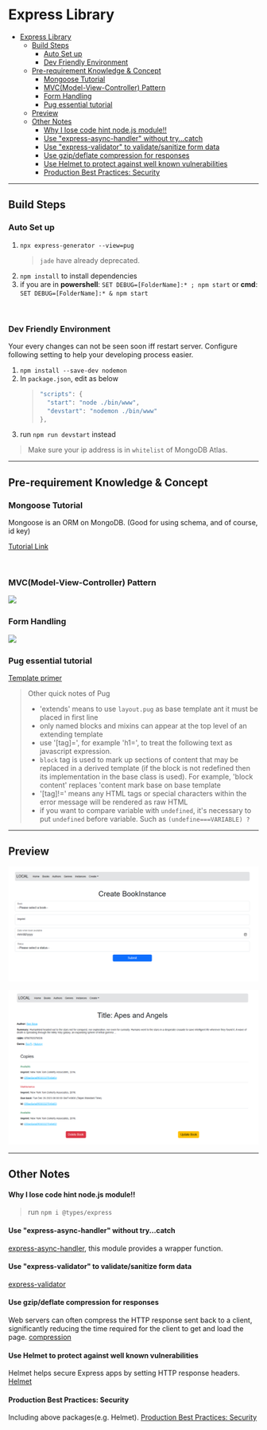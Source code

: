 # Express Library

- [Express Library](#express-library)
  - [Build Steps](#build-steps)
    - [Auto Set up](#auto-set-up)
    - [Dev Friendly Environment](#dev-friendly-environment)
  - [Pre-requirement Knowledge \& Concept](#pre-requirement-knowledge--concept)
    - [Mongoose Tutorial](#mongoose-tutorial)
    - [MVC(Model-View-Controller) Pattern](#mvcmodel-view-controller-pattern)
    - [Form Handling](#form-handling)
    - [Pug essential tutorial](#pug-essential-tutorial)
  - [Preview](#preview)
  - [Other Notes](#other-notes)
      - [Why I lose code hint node.js module!!](#why-i-lose-code-hint-nodejs-module)
      - [Use "express-async-handler" without try...catch](#use-express-async-handler-without-trycatch)
      - [Use "express-validator" to validate/sanitize form data](#use-express-validator-to-validatesanitize-form-data)
      - [Use gzip/deflate compression for responses](#use-gzipdeflate-compression-for-responses)
      - [Use Helmet to protect against well known vulnerabilities](#use-helmet-to-protect-against-well-known-vulnerabilities)
      - [Production Best Practices: Security](#production-best-practices-security)

---

## Build Steps

### Auto Set up

1. `npx express-generator --view=pug`
   > `jade` have already deprecated.
2. `npm install` to install dependencies
3. if you are in **powershell**: `SET DEBUG=[FolderName]:* ; npm start` or **cmd**: `SET DEBUG=[FolderName]:* & npm start`

<br>

### Dev Friendly Environment

Your every changes can not be seen soon iff restart server. Configure following setting to help your developing process easier.

1. `npm install --save-dev nodemon`
2. In `package.json`, edit as below
   > ```javascript =
   > "scripts": {
   >   "start": "node ./bin/www",
   >   "devstart": "nodemon ./bin/www"
   > },
   > ```
3. run `npm run devstart` instead

> Make sure your ip address is in `whitelist` of MongoDB Atlas.

---

## Pre-requirement Knowledge & Concept

### Mongoose Tutorial

Mongoose is an ORM on MongoDB. (Good for using schema, and of course, id key)

[Tutorial Link](https://developer.mozilla.org/zh-TW/docs/Learn/Server-side/Express_Nodejs/mongoose)

<br>

### MVC(Model-View-Controller) Pattern

<img src='https://developer.mozilla.org/en-US/docs/Learn/Server-side/Express_Nodejs/routes/mvc_express.png'>

<br>

### Form Handling

<img src='https://developer.mozilla.org/en-US/docs/Learn/Server-side/Express_Nodejs/forms/web_server_form_handling.png'>

<br>

### Pug essential tutorial

[Template primer](https://developer.mozilla.org/en-US/docs/Learn/Server-side/Express_Nodejs/Displaying_data/Template_primer)

> Other quick notes of Pug
>
> - 'extends' means to use `layout.pug` as base template ant it must be placed in first line
> - only named blocks and mixins can appear at the top level of an extending template
> - use '[tag]=', for example 'h1=', to treat the following text as javascript expression.
> - `block` tag is used to mark up sections of content that may be replaced in a derived template (if the block is not redefined then its implementation in the base class is used). For example, 'block content' replaces 'content mark base on base template
> - '[tag]!=' means any HTML tags or special characters within the error message will be rendered as raw HTML
> - if you want to compare variable with `undefined`, it's necessary to put `undefined` before variable. Such as `(undefine===VARIABLE) ?`

---

## Preview
![Create Instance Page](public/images/create-instance.png)

![Book Details Page](public/images/book-details.png)

---

## Other Notes

#### Why I lose code hint node.js module!!

> run `npm i @types/express`

#### Use "express-async-handler" without try...catch

[express-async-handler](https://www.npmjs.com/package/express-async-handler), this module provides a wrapper function.

#### Use "express-validator" to validate/sanitize form data

[express-validator](https://www.npmjs.com/package/express-validator)

#### Use gzip/deflate compression for responses

Web servers can often compress the HTTP response sent back to a client, significantly reducing the time required for the client to get and load the page.
[compression](https://www.npmjs.com/package/compression)

#### Use Helmet to protect against well known vulnerabilities

Helmet helps secure Express apps by setting HTTP response headers.
[Helmet](https://www.npmjs.com/package/helmet)

#### Production Best Practices: Security

Including above packages(e.g. Helmet).
[Production Best Practices: Security](https://expressjs.com/en/advanced/best-practice-security.html)
